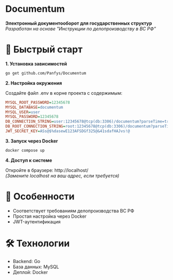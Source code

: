 # Documentum
**Электронный документооборот для государственных структур**      
*Разработан на основе "Инструкции по делопроизводству в ВС РФ"*

# 🚀 Быстрый старт
**1. Установка зависимостей**
```bash
go get github.com/Panfys/Documentum
```
**2. Настройка окружения**

Создайте файл .env в корне проекта с содержимым:
```ini
MYSQL_ROOT_PASSWORD=12345678
MYSQL_DATABASE=documentum
MYSQL_USER=user
MYSQL_PASSWORD=12345678
DB_CONNECTION_STRING=user:12345678@tcp(db:3306)/documentum?parseTime=true
DB_ROOT_CONNECTION_STRING=root:12345678@tcp(db:3306)/documentum?parseTime=true
JWT_SECRET_KEY=ASs@$%dasewE123AFSDGf325@&41sdafHAJvs!@
```
**3. Запуск через Docker**
```bash
docker compose up
```
**4. Доступ к системе**    

Откройте в браузере: http://localhost/     
*(Замените localhost на ваш адрес, если требуется)*
  
# 📌 Особенности
- Соответствует требованиям делопроизводства ВС РФ
- Простая настройка через Docker
- JWT-аутентификация
    
# 🛠 Технологии
- Backend: Go
- База данных: MySQL
- Деплой: Docker

